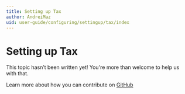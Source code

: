 ```yaml
---
title: Setting up Tax
author: AndreiMaz
uid: user-guide/configuring/settingup/tax/index
---
```

# Setting up Tax

This topic hasn’t been written yet! You're more than welcome to help us with that.

Learn more about how you can contribute on [GitHub](https://github.com/nopSolutions/nopCommerce-Docs/blob/master/CONTRIBUTING.md)